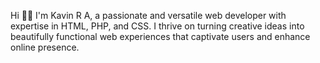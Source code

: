  Hi 👋🏻
  I'm Kavin R A, a passionate and versatile
  web developer with expertise in HTML, PHP, and CSS.
  I thrive on turning creative ideas into beautifully
  functional web experiences that captivate users and
  enhance online presence.


